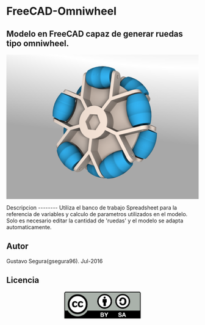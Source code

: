 # FreeCAD-Omniwheel
Modelo en FreeCAD capaz de generar ruedas tipo omniwheel.
--------
<p align="center">
<img src="imagenes/render1.png" align = "center">
</p>
Descripcion
--------
Utiliza el banco de trabajo Spreadsheet para la referencia de variables y calculo de parametros utilizados en el modelo.
Solo es necesario editar la cantidad de 'ruedas' y el modelo se adapta automaticamente.

Autor
-----
Gustavo Segura(gsegura96). Jul-2016

Licencia
-----
<p align="center">
<img src="imagenes/by-sa.png" width="200" align = "center">
</p>
